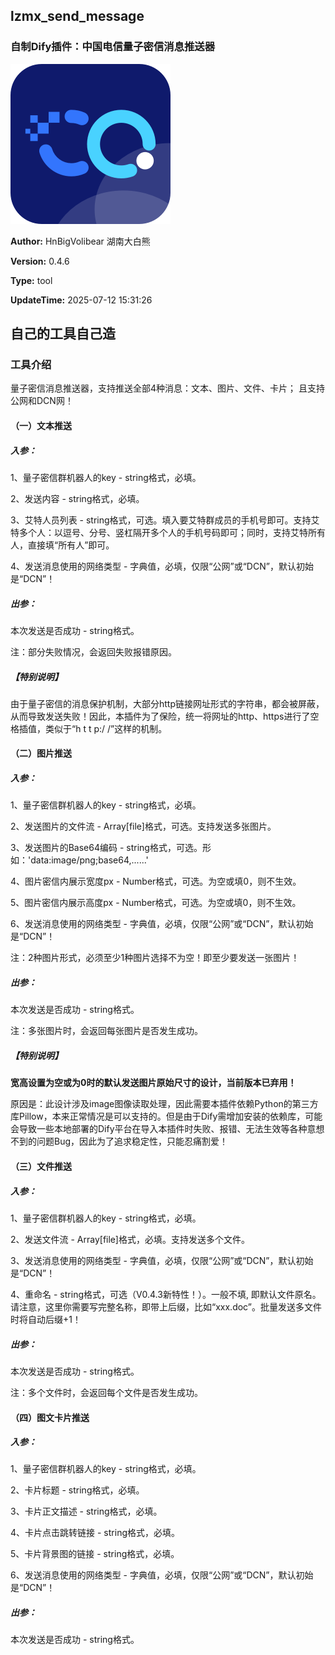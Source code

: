 ## lzmx_send_message      
### 自制Dify插件：中国电信量子密信消息推送器
![img](./_assets/lzmx.png)

**Author:** HnBigVolibear 湖南大白熊

**Version:** 0.4.6

**Type:** tool

**UpdateTime:** 2025-07-12 15:31:26

## 自己的工具自己造

### 工具介绍
量子密信消息推送器，支持推送全部4种消息：文本、图片、文件、卡片；
且支持公网和DCN网！

#### （一）文本推送
##### 入参：
1、量子密信群机器人的key - string格式，必填。

2、发送内容 - string格式，必填。

3、艾特人员列表 - string格式，可选。填入要艾特群成员的手机号即可。支持艾特多个人：以逗号、分号、竖杠隔开多个人的手机号码即可；同时，支持艾特所有人，直接填“所有人”即可。

4、发送消息使用的网络类型 - 字典值，必填，仅限“公网”或“DCN”，默认初始是“DCN”！

##### 出参：
本次发送是否成功 - string格式。

注：部分失败情况，会返回失败报错原因。

##### 【特别说明】
由于量子密信的消息保护机制，大部分http链接网址形式的字符串，都会被屏蔽，从而导致发送失败！因此，本插件为了保险，统一将网址的http、https进行了空格插值，类似于“h t t p:/ /”这样的机制。

#### （二）图片推送
##### 入参：
1、量子密信群机器人的key - string格式，必填。

2、发送图片的文件流 - Array[file]格式，可选。支持发送多张图片。

3、发送图片的Base64编码 - string格式，可选。形如：'data:image/png;base64,......'

4、图片密信内展示宽度px - Number格式，可选。为空或填0，则不生效。

5、图片密信内展示高度px - Number格式，可选。为空或填0，则不生效。

6、发送消息使用的网络类型 - 字典值，必填，仅限“公网”或“DCN”，默认初始是“DCN”！

注：2种图片形式，必须至少1种图片选择不为空！即至少要发送一张图片！

##### 出参：
本次发送是否成功 - string格式。

注：多张图片时，会返回每张图片是否发生成功。

##### 【特别说明】
**宽高设置为空或为0时的默认发送图片原始尺寸的设计，当前版本已弃用！**

原因是：此设计涉及image图像读取处理，因此需要本插件依赖Python的第三方库Pillow，本来正常情况是可以支持的。但是由于Dify需增加安装的依赖库，可能会导致一些本地部署的Dify平台在导入本插件时失败、报错、无法生效等各种意想不到的问题Bug，因此为了追求稳定性，只能忍痛割爱！

#### （三）文件推送
##### 入参：
1、量子密信群机器人的key - string格式，必填。

2、发送文件流 - Array[file]格式，必填。支持发送多个文件。

3、发送消息使用的网络类型 - 字典值，必填，仅限“公网”或“DCN”，默认初始是“DCN”！

4、重命名 - string格式，可选（V0.4.3新特性！）。一般不填, 即默认文件原名。请注意，这里你需要写完整名称，即带上后缀，比如“xxx.doc”。批量发送多文件时将自动后缀+1！

##### 出参：
本次发送是否成功 - string格式。

注：多个文件时，会返回每个文件是否发生成功。

#### （四）图文卡片推送
##### 入参：
1、量子密信群机器人的key - string格式，必填。

2、卡片标题 - string格式，必填。

3、卡片正文描述 - string格式，必填。

4、卡片点击跳转链接 - string格式，必填。

5、卡片背景图的链接 - string格式，必填。

6、发送消息使用的网络类型 - 字典值，必填，仅限“公网”或“DCN”，默认初始是“DCN”！

##### 出参：
本次发送是否成功 - string格式。

